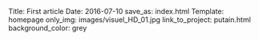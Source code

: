 Title: First article
Date: 2016-07-10
save_as: index.html
Template: homepage
only_img: images/visuel_HD_01.jpg
link_to_project: putain.html
background_color: grey
<!-- cette page ne rendra pas de contenu texte, elle sert juste la page d'accueil, donc juste le gif ici. -->

